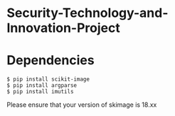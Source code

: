 # Security-Technology-and-Innovation-Project

Dependencies
============

```
$ pip install scikit-image
$ pip install argparse
$ pip install imutils
```

Please ensure that your version of skimage is 18.xx
